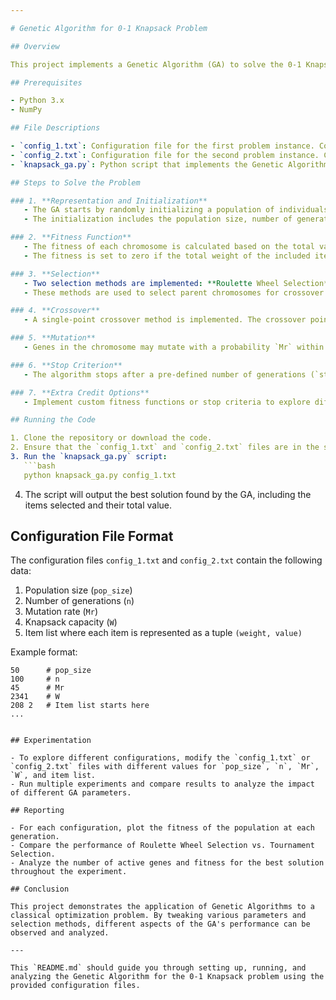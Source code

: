 ```yaml
---

# Genetic Algorithm for 0-1 Knapsack Problem

## Overview

This project implements a Genetic Algorithm (GA) to solve the 0-1 Knapsack problem. The problem involves selecting items, each with a specific weight and value, to include in a knapsack such that the total weight does not exceed a given capacity, while maximizing the total value.

## Prerequisites

- Python 3.x
- NumPy

## File Descriptions

- `config_1.txt`: Configuration file for the first problem instance. Contains parameters for the GA and item data.
- `config_2.txt`: Configuration file for the second problem instance. Contains parameters for the GA and item data.
- `knapsack_ga.py`: Python script that implements the Genetic Algorithm.

## Steps to Solve the Problem

### 1. **Representation and Initialization**
   - The GA starts by randomly initializing a population of individuals, each represented as a binary chromosome string where `1` means an item is included in the knapsack, and `0` means it is not included.
   - The initialization includes the population size, number of generations, knapsack capacity, and item list, which are read from the configuration file.

### 2. **Fitness Function**
   - The fitness of each chromosome is calculated based on the total value of the included items.
   - The fitness is set to zero if the total weight of the included items exceeds the knapsack's capacity.

### 3. **Selection**
   - Two selection methods are implemented: **Roulette Wheel Selection** and **Tournament Selection**.
   - These methods are used to select parent chromosomes for crossover based on their fitness.

### 4. **Crossover**
   - A single-point crossover method is implemented. The crossover point is chosen randomly, and the offspring inherit genes from both parents.

### 5. **Mutation**
   - Genes in the chromosome may mutate with a probability `Mr` within a specified range. Mutation involves flipping the bit (0 to 1 or 1 to 0).

### 6. **Stop Criterion**
   - The algorithm stops after a pre-defined number of generations (`stop`), and the best solution in the final generation is returned as the output.

### 7. **Extra Credit Options**
   - Implement custom fitness functions or stop criteria to explore different approaches and compare their effectiveness.

## Running the Code

1. Clone the repository or download the code.
2. Ensure that the `config_1.txt` and `config_2.txt` files are in the same directory as the script.
3. Run the `knapsack_ga.py` script:
   ```bash
   python knapsack_ga.py config_1.txt
   ```
4. The script will output the best solution found by the GA, including the items selected and their total value.

## Configuration File Format

The configuration files `config_1.txt` and `config_2.txt` contain the following data:

1. Population size (`pop_size`)
2. Number of generations (`n`)
3. Mutation rate (`Mr`)
4. Knapsack capacity (`W`)
5. Item list where each item is represented as a tuple `(weight, value)`

Example format:
```
50      # pop_size
100     # n
45      # Mr
2341    # W
208 2   # Item list starts here
...
```

```

## Experimentation

- To explore different configurations, modify the `config_1.txt` or `config_2.txt` files with different values for `pop_size`, `n`, `Mr`, `W`, and item list.
- Run multiple experiments and compare results to analyze the impact of different GA parameters.

## Reporting

- For each configuration, plot the fitness of the population at each generation.
- Compare the performance of Roulette Wheel Selection vs. Tournament Selection.
- Analyze the number of active genes and fitness for the best solution throughout the experiment.

## Conclusion

This project demonstrates the application of Genetic Algorithms to a classical optimization problem. By tweaking various parameters and selection methods, different aspects of the GA's performance can be observed and analyzed.

--- 

This `README.md` should guide you through setting up, running, and analyzing the Genetic Algorithm for the 0-1 Knapsack problem using the provided configuration files.
